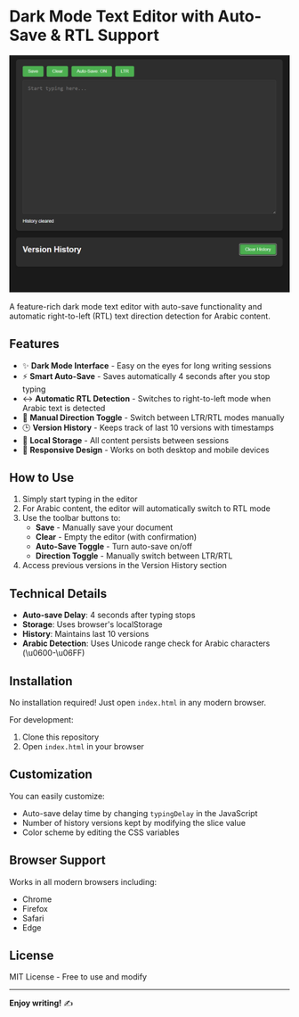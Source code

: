 # Dark Mode Text Editor with Auto-Save & RTL Support

![Editor Screenshot](screenshot.png) <!-- Add a screenshot if available -->

A feature-rich dark mode text editor with auto-save functionality and automatic right-to-left (RTL) text direction detection for Arabic content.

## Features

- ✨ **Dark Mode Interface** - Easy on the eyes for long writing sessions
- ⚡ **Smart Auto-Save** - Saves automatically 4 seconds after you stop typing
- ↔️ **Automatic RTL Detection** - Switches to right-to-left mode when Arabic text is detected
- 🔄 **Manual Direction Toggle** - Switch between LTR/RTL modes manually
- 🕒 **Version History** - Keeps track of last 10 versions with timestamps
- 💾 **Local Storage** - All content persists between sessions
- 📱 **Responsive Design** - Works on both desktop and mobile devices

## How to Use

1. Simply start typing in the editor
2. For Arabic content, the editor will automatically switch to RTL mode
3. Use the toolbar buttons to:
   - **Save** - Manually save your document
   - **Clear** - Empty the editor (with confirmation)
   - **Auto-Save Toggle** - Turn auto-save on/off
   - **Direction Toggle** - Manually switch between LTR/RTL
4. Access previous versions in the Version History section

## Technical Details

- **Auto-save Delay**: 4 seconds after typing stops
- **Storage**: Uses browser's localStorage
- **History**: Maintains last 10 versions
- **Arabic Detection**: Uses Unicode range check for Arabic characters (\u0600-\u06FF)

## Installation

No installation required! Just open `index.html` in any modern browser.

For development:
1. Clone this repository
2. Open `index.html` in your browser

## Customization

You can easily customize:
- Auto-save delay time by changing `typingDelay` in the JavaScript
- Number of history versions kept by modifying the slice value
- Color scheme by editing the CSS variables

## Browser Support

Works in all modern browsers including:
- Chrome
- Firefox
- Safari
- Edge

## License

MIT License - Free to use and modify

---

**Enjoy writing!** ✍️
